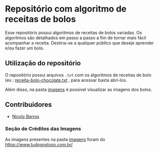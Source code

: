 # Repositório com algoritmo de receitas de bolos
Esse repositório possui algoritmos de receitas de bolos variadas. 
Os algoritmos são detalhados em passo a passo a fim de tornar mais fácil acompanhar a receita.
Destina-se a qualquer público que deseje aprender e/ou fazer um bolo.

## Utilização do repositório
O repositório possui arquivos `.txt` com os algoritmos de receitas de bolo (ex.: [receita-bolo-chocolate.txt](https://github.com/joaocruzzup/receitas-bolos/blob/main/receita-bolo-chocolate.txt)
, para acessar basta abrí-los.

Além disso, na pasta [imagens](https://github.com/joaocruzzup/receitas-bolos/tree/main/imagens) é possível visualizar as imagens dos bolos.

## Contribuidores
- [Nicoly Barros](https://github.com/NicolyZup)

### Seção de Créditos das Imagens
As imagens presentes na pasta [imagens](https://github.com/joaocruzzup/receitas-bolos/tree/main/imagens) foram do https://www.tudogostoso.com.br/
